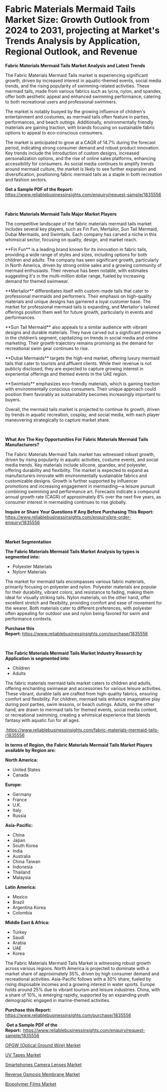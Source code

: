 <p><h1>Fabric Materials Mermaid Tails Market Size: Growth Outlook from 2024 to 2031, projecting at Market's Trends Analysis by Application, Regional Outlook, and Revenue</h1></p><p><strong>Fabric Materials Mermaid Tails Market Analysis and Latest Trends</strong></p>
<p><p>The Fabric Materials Mermaid Tails market is experiencing significant growth, driven by increased interest in aquatic-themed events, social media trends, and the rising popularity of swimming-related activities. These mermaid tails, made from various fabrics such as lycra, nylon, and spandex, offer both aesthetic appeal and enhanced swimming performance, catering to both recreational users and professional swimmers. </p><p>The market is notably buoyed by the growing influence of children's entertainment and costumes, as mermaid tails often feature in parties, performances, and beach outings. Additionally, environmentally friendly materials are gaining traction, with brands focusing on sustainable fabric options to appeal to eco-conscious consumers. </p><p>The market is anticipated to grow at a CAGR of 14.7% during the forecast period, indicating strong consumer demand and robust product innovation. Key trends include the introduction of custom designs, increased personalization options, and the rise of online sales platforms, enhancing accessibility for consumers. As social media continues to amplify trends around mermaid culture, the market is likely to see further expansion and diversification, positioning fabric mermaid tails as a staple in both recreation and fashion sectors.</p></p>
<p><strong>Get a Sample PDF of the Report:&nbsp;</strong> <a href="https://www.reliablebusinessinsights.com/enquiry/request-sample/1835556?utm_campaign=1138&utm_medium=2&utm_source=Github&utm_content=ia&utm_term=16102024&utm_id=fabric-materials-mermaid-tails">https://www.reliablebusinessinsights.com/enquiry/request-sample/1835556</a></p>
<p>&nbsp;</p>
<p><strong>Fabric Materials Mermaid Tails Major Market Players</strong></p>
<p><p>The competitive landscape of the fabric materials mermaid tails market includes several key players, such as Fin Fun, Mertailor, Sun Tail Mermaid, Dubai Mermaids, and Swimtails. Each company has carved a niche in this whimsical sector, focusing on quality, design, and market reach.</p><p>**Fin Fun** is a leading brand known for its innovation in fabric tails, providing a wide range of styles and sizes, including options for both children and adults. The company has seen significant growth, particularly in North America, driven by strong online sales and a growing community of mermaid enthusiasts. Their revenue has been notable, with estimates suggesting it's in the multi-million dollar range, fueled by increasing demand for themed swimwear.</p><p>**Mertailor** differentiates itself with custom-made tails that cater to professional mermaids and performers. Their emphasis on high-quality materials and unique designs has garnered a loyal customer base. The market for professional mermaid tails is expanding, and Mertailor's tailored offerings position them well for future growth, particularly in events and performances.</p><p>**Sun Tail Mermaid** also appeals to a similar audience with vibrant designs and durable materials. They have carved out a significant presence in the children’s segment, capitalizing on trends in social media and online marketing. Their growth trajectory remains promising as the demand for recreational swim gear continues to rise.</p><p>**Dubai Mermaids** targets the high-end market, offering luxury mermaid tails that cater to tourists and affluent clients. While their revenue is not publicly disclosed, they are expected to capture growing interest in experiential offerings and themed events in the UAE region.</p><p>**Swimtails** emphasizes eco-friendly materials, which is gaining traction with environmentally conscious consumers. Their unique approach could position them favorably as sustainability becomes increasingly important to buyers. </p><p>Overall, the mermaid tails market is projected to continue its growth, driven by trends in aquatic recreation, cosplay, and social media, with each player maneuvering strategically to capture market share.</p></p>
<p>&nbsp;</p>
<p><strong>What Are The Key Opportunities For Fabric Materials Mermaid Tails Manufacturers?</strong></p>
<p><p>The Fabric Materials Mermaid Tails market has witnessed robust growth, driven by rising popularity in aquatic activities, costume events, and social media trends. Key materials include silicone, spandex, and polyester, offering durability and flexibility. The market is expected to expand as manufacturers innovate with environmentally sustainable fabrics and customizable designs. Growth is further supported by influencer promotions and increasing engagement in mermaiding—a leisure pursuit combining swimming and performance art. Forecasts indicate a compound annual growth rate (CAGR) of approximately 8% over the next five years, as consumer interest in mermaiding continues to rise globally.</p></p>
<p><strong>Inquire or Share Your Questions If Any Before Purchasing This Report:</strong> <a href="https://www.reliablebusinessinsights.com/enquiry/pre-order-enquiry/1835556?utm_campaign=1138&utm_medium=2&utm_source=Github&utm_content=ia&utm_term=16102024&utm_id=fabric-materials-mermaid-tails">https://www.reliablebusinessinsights.com/enquiry/pre-order-enquiry/1835556</a></p>
<p>&nbsp;</p>
<p><strong>Market Segmentation</strong></p>
<p><strong>The Fabric Materials Mermaid Tails Market Analysis by types is segmented into:</strong></p>
<p><ul><li>Polyester Materials</li><li>Nylonr Materials</li></ul></p>
<p><p>The market for mermaid tails encompasses various fabric materials, primarily focusing on polyester and nylon. Polyester materials are popular for their durability, vibrant colors, and resistance to fading, making them ideal for visually striking tails. Nylon materials, on the other hand, offer excellent stretch and flexibility, providing comfort and ease of movement for the wearer. Both materials cater to different preferences, with polyester often appealing for outdoor use and nylon being favored for swim and performance contexts.</p></p>
<p><strong>Purchase this Report:&nbsp;</strong><a href="https://www.reliablebusinessinsights.com/purchase/1835556?utm_campaign=1138&utm_medium=2&utm_source=Github&utm_content=ia&utm_term=16102024&utm_id=fabric-materials-mermaid-tails">https://www.reliablebusinessinsights.com/purchase/1835556</a></p>
<p>&nbsp;</p>
<p><strong>The Fabric Materials Mermaid Tails Market Industry Research by Application is segmented into:</strong></p>
<p><ul><li>Children</li><li>Adults</li></ul></p>
<p><p>The fabric materials mermaid tails market caters to children and adults, offering enchanting swimwear and accessories for various leisure activities. These vibrant, durable tails are crafted from high-quality fabrics, ensuring comfort and flexibility. For children, mermaid tails enhance imaginative play during pool parties, swim lessons, or beach outings. Adults, on the other hand, are drawn to mermaid tails for themed events, social media content, or recreational swimming, creating a whimsical experience that blends fantasy with aquatic fun for all ages.</p></p>
<p><a href="https://www.reliablebusinessinsights.com/fabric-materials-mermaid-tails-r1835556?utm_campaign=1138&utm_medium=2&utm_source=Github&utm_content=ia&utm_term=16102024&utm_id=fabric-materials-mermaid-tails">&nbsp;https://www.reliablebusinessinsights.com/fabric-materials-mermaid-tails-r1835556</a></p>
<p><strong>In terms of Region, the Fabric Materials Mermaid Tails Market Players available by Region are:</strong></p>
<p>
    <p> <strong> North America: </strong>
        <ul>
            <li>United States</li>
            <li>Canada</li>
        </ul>
        </p> 
    <p> <strong> Europe: </strong>
        <ul>
            <li>Germany</li>
            <li>France</li>
            <li>U.K.</li>
            <li>Italy</li>
            <li>Russia</li>
        </ul>
        </p> 
    <p> <strong> Asia-Pacific: </strong>
        <ul>
            <li>China</li>
            <li>Japan</li>
            <li>South Korea</li>
            <li>India</li>
            <li>Australia</li>
            <li>China Taiwan</li>
            <li>Indonesia</li>
            <li>Thailand</li>
            <li>Malaysia</li>
        </ul>
        </p> 
    <p> <strong> Latin America: </strong>
        <ul>
            <li>Mexico</li>
            <li>Brazil</li>
            <li>Argentina Korea</li>
            <li>Colombia</li>
        </ul>
        </p> 
    <p> <strong> Middle East & Africa: </strong>
        <ul>
            <li>Turkey</li>
            <li>Saudi</li>
            <li>Arabia</li>
            <li>UAE</li>
            <li>Korea</li>
        </ul>
    </p>
    </p>
<p><p>The Fabric Materials Mermaid Tails Market is witnessing robust growth across various regions. North America is projected to dominate with a market share of approximately 35%, driven by high consumer demand and recreational activities. Asia-Pacific follows with a 30% share, fueled by rising disposable incomes and a growing interest in water sports. Europe holds around 25% due to vibrant tourism and leisure industries. China, with a share of 10%, is emerging rapidly, supported by an expanding youth demographic engaged in marine-themed activities.</p></p>
<p><strong>Purchase this Report: </strong><a href="https://www.reliablebusinessinsights.com/purchase/1835556?utm_campaign=1138&utm_medium=2&utm_source=Github&utm_content=ia&utm_term=16102024&utm_id=fabric-materials-mermaid-tails">https://www.reliablebusinessinsights.com/purchase/1835556</a></p>
<p>&nbsp;<strong>Get a Sample PDF of the Report:&nbsp;&nbsp;</strong><a href="https://www.reliablebusinessinsights.com/enquiry/request-sample/1835556?utm_campaign=1138&utm_medium=2&utm_source=Github&utm_content=ia&utm_term=16102024&utm_id=fabric-materials-mermaid-tails">https://www.reliablebusinessinsights.com/enquiry/request-sample/1835556</a></p>
<p><strong></strong></p>
<p><p><a href="https://github.com/burdgexaraeqn/Market-Research-Report-List-1/blob/main/opgw-optical-ground-wire-market.md?utm_campaign=1138&utm_medium=2&utm_source=Github&utm_content=ia&utm_term=16102024&utm_id=fabric-materials-mermaid-tails">OPGW (Optical Ground Wire) Market</a></p><p><a href="https://www.linkedin.com/pulse/global-uv-tapes-market-exploring-share-trends-future-growth-bw2cf?utm_campaign=1138&utm_medium=2&utm_source=Github&utm_content=ia&utm_term=16102024&utm_id=fabric-materials-mermaid-tails">UV Tapes Market</a></p><p><a href="https://github.com/maniehilp9ib/Market-Research-Report-List-1/blob/main/smartphones-camera-lenses-market.md?utm_campaign=1138&utm_medium=2&utm_source=Github&utm_content=ia&utm_term=16102024&utm_id=fabric-materials-mermaid-tails">Smartphones Camera Lenses Market</a></p><p><a href="https://www.linkedin.com/pulse/global-reverse-osmosis-membrane-market-forecast-2024-2031-fedcf?utm_campaign=1138&utm_medium=2&utm_source=Github&utm_content=ia&utm_term=16102024&utm_id=fabric-materials-mermaid-tails">Reverse Osmosis Membrane Market</a></p><p><a href="https://www.linkedin.com/pulse/emerging-trends-biopolymer-films-market-detailed-overview-applications-4it5f?utm_campaign=1138&utm_medium=2&utm_source=Github&utm_content=ia&utm_term=16102024&utm_id=fabric-materials-mermaid-tails">Biopolymer Films Market</a></p></p>